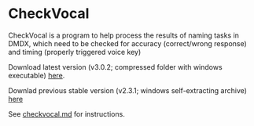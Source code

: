 # CheckVocal
CheckVocal is a program to help process the results of naming tasks in DMDX, which need to be checked for accuracy (correct/wrong response) and timing (properly triggered voice key)

Download latest version (v3.0.2; compressed folder with windows executable) [here](https://github.com/0avasns/CheckVocal/releases/download/v3.0.2/CheckVocal_v3.0.2.7z).

Downlad previous stable version (v2.3.1; windows self-extracting archive) [here](https://github.com/0avasns/CheckVocal/releases/download/v.2.3.1.0/CheckVocal_archive.exe)

See [checkvocal.md](checkvocal.md) for instructions.
